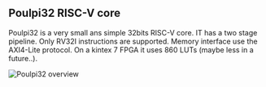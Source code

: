 ## Poulpi32 RISC-V core

Poulpi32 is a very small ans simple 32bits RISC-V core.
IT has a two stage pipeline. 
Only RV32I instructions are supported.
Memory interface use the AXI4-Lite protocol.
On a kintex 7 FPGA it uses 860 LUTs (maybe less in a future..).

![Poulpi32 overview](doc/poulpi32_overwiew.jpg)
